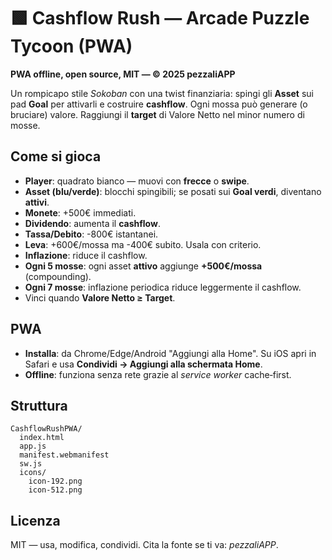 # 🟩 Cashflow Rush — Arcade Puzzle Tycoon (PWA)

**PWA offline, open source, MIT — © 2025 pezzaliAPP**

Un rompicapo stile *Sokoban* con una twist finanziaria: spingi gli **Asset** sui pad **Goal** per attivarli e costruire **cashflow**. Ogni mossa può generare (o bruciare) valore. Raggiungi il **target** di Valore Netto nel minor numero di mosse.

## Come si gioca
- **Player**: quadrato bianco — muovi con **frecce** o **swipe**.
- **Asset (blu/verde)**: blocchi spingibili; se posati sui **Goal verdi**, diventano **attivi**.
- **Monete**: +500€ immediati.
- **Dividendo**: aumenta il **cashflow**.
- **Tassa/Debito**: -800€ istantanei.
- **Leva**: +600€/mossa ma -400€ subito. Usala con criterio.
- **Inflazione**: riduce il cashflow.
- **Ogni 5 mosse**: ogni asset **attivo** aggiunge **+500€/mossa** (compounding).
- **Ogni 7 mosse**: inflazione periodica riduce leggermente il cashflow.
- Vinci quando **Valore Netto ≥ Target**.

## PWA
- **Installa**: da Chrome/Edge/Android "Aggiungi alla Home". Su iOS apri in Safari e usa **Condividi → Aggiungi alla schermata Home**.
- **Offline**: funziona senza rete grazie al *service worker* cache‑first.

## Struttura
```
CashflowRushPWA/
  index.html
  app.js
  manifest.webmanifest
  sw.js
  icons/
    icon-192.png
    icon-512.png
```

## Licenza
MIT — usa, modifica, condividi. Cita la fonte se ti va: *pezzaliAPP*.
